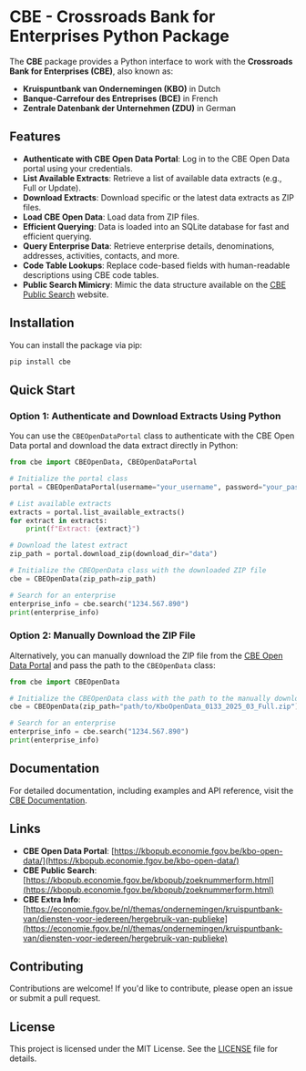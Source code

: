 # CBE - Crossroads Bank for Enterprises Python Package

The **CBE** package provides a Python interface to work with the **Crossroads Bank for Enterprises (CBE)**, also known as:

- **Kruispuntbank van Ondernemingen (KBO)** in Dutch
- **Banque-Carrefour des Entreprises (BCE)** in French
- **Zentrale Datenbank der Unternehmen (ZDU)** in German

## Features

- **Authenticate with CBE Open Data Portal**: Log in to the CBE Open Data portal using your credentials.
- **List Available Extracts**: Retrieve a list of available data extracts (e.g., Full or Update).
- **Download Extracts**: Download specific or the latest data extracts as ZIP files.
- **Load CBE Open Data**: Load data from ZIP files.
- **Efficient Querying**: Data is loaded into an SQLite database for fast and efficient querying.
- **Query Enterprise Data**: Retrieve enterprise details, denominations, addresses, activities, contacts, and more.
- **Code Table Lookups**: Replace code-based fields with human-readable descriptions using CBE code tables.
- **Public Search Mimicry**: Mimic the data structure available on the [CBE Public Search](https://kbopub.economie.fgov.be/kbopub/zoeknummerform.html) website.

## Installation

You can install the package via pip:

```bash
pip install cbe
```

## Quick Start

### **Option 1: Authenticate and Download Extracts Using Python**

You can use the `CBEOpenDataPortal` class to authenticate with the CBE Open Data portal and download the data extract directly in Python:

```python
from cbe import CBEOpenData, CBEOpenDataPortal

# Initialize the portal class
portal = CBEOpenDataPortal(username="your_username", password="your_password")

# List available extracts
extracts = portal.list_available_extracts()
for extract in extracts:
    print(f"Extract: {extract}")

# Download the latest extract
zip_path = portal.download_zip(download_dir="data")

# Initialize the CBEOpenData class with the downloaded ZIP file
cbe = CBEOpenData(zip_path=zip_path)

# Search for an enterprise
enterprise_info = cbe.search("1234.567.890")
print(enterprise_info)
```

### **Option 2: Manually Download the ZIP File**

Alternatively, you can manually download the ZIP file from the [CBE Open Data Portal](https://kbopub.economie.fgov.be/kbo-open-data/login?lang=en) and pass the path to the `CBEOpenData` class:

```python
from cbe import CBEOpenData

# Initialize the CBEOpenData class with the path to the manually downloaded ZIP file
cbe = CBEOpenData(zip_path="path/to/KboOpenData_0133_2025_03_Full.zip")

# Search for an enterprise
enterprise_info = cbe.search("1234.567.890")
print(enterprise_info)
```

## Documentation

For detailed documentation, including examples and API reference, visit the [CBE Documentation](https://Azizo-B.github.io/cbe).

## Links

- **CBE Open Data Portal**: [https://kbopub.economie.fgov.be/kbo-open-data/](https://kbopub.economie.fgov.be/kbo-open-data/)
- **CBE Public Search**: [https://kbopub.economie.fgov.be/kbopub/zoeknummerform.html](https://kbopub.economie.fgov.be/kbopub/zoeknummerform.html)
- **CBE Extra Info**: [https://economie.fgov.be/nl/themas/ondernemingen/kruispuntbank-van/diensten-voor-iedereen/hergebruik-van-publieke](https://economie.fgov.be/nl/themas/ondernemingen/kruispuntbank-van/diensten-voor-iedereen/hergebruik-van-publieke)

## Contributing

Contributions are welcome! If you'd like to contribute, please open an issue or submit a pull request.

## License

This project is licensed under the MIT License. See the [LICENSE](LICENSE) file for details.
